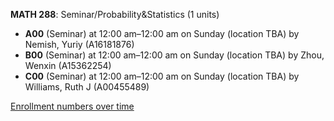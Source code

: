**MATH 288**: Seminar/Probability&Statistics (1 units)

- **A00** (Seminar) at 12:00 am–12:00 am on Sunday (location TBA) by Nemish, Yuriy (A16181876)
- **B00** (Seminar) at 12:00 am–12:00 am on Sunday (location TBA) by Zhou, Wenxin (A15362254)
- **C00** (Seminar) at 12:00 am–12:00 am on Sunday (location TBA) by Williams, Ruth J (A00455489)

[Enrollment numbers over time](./MATH288.tsv)

